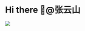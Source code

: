 
# Hi there 👋@张云山
<!--
- 🔭 我的技能：
- 🌱 我目前正在学习…
- 👯 我希望合作…
- 🤔 我正在寻求帮助…
- 💬 问我关于…
- 📫 如何联系我:…
- 😄 代词:…
- ⚡ 有趣的事实:…
-->
<a href='https://zys8119.github.io/zys8119-Demo/#/'>
  <img src='https://github.com/zys8119/zys8119/assets/19203342/89d7e65f-8204-46d8-9753-4081d2016e90'/>
</a>

